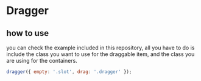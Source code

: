 # Dragger

## how to use

you can check the example included in this repository, all you have to do is include the class you want to use for the draggable item, and the class you are using for the containers.

```javascript
dragger({ empty: '.slot', drag: '.dragger' });
```
